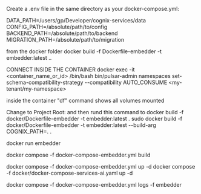 Create a .env file in the same directory as your docker-compose.yml:

DATA_PATH=/users/gp/Developer/cognix-services/data
CONFIG_PATH=/absolute/path/to/config
BACKEND_PATH=/absolute/path/to/backend
MIGRATION_PATH=/absolute/path/to/migration




from the docker folder
docker build -f Dockerfile-embedder -t embedder:latest ..

CONNECT INSIDE THE CONTAINER
docker exec -it <container_name_or_id> /bin/bash
bin/pulsar-admin namespaces set-schema-compatibility-strategy --compatibility AUTO_CONSUME <my-tenant/my-namespace>

inside the container "df" command shows all volumes mounted



Change to Project Root:
and then rund this command to
docker build -f docker/Dockerfile-embedder -t embedder:latest .
sudo docker build -f docker/Dockerfile-embedder -t embedder:latest --build-arg COGNIX_PATH=. .

docker run embedder

docker compose -f docker-compose-embedder.yml build

docker compose -f docker-compose-embedder.yml up -d
docker compose -f docker/docker-compose-services-ai.yaml up -d

docker compose -f docker-compose-embedder.yml logs -f embedder